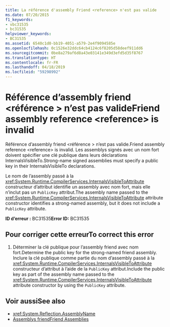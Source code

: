```yaml
---
title: La référence d'assembly Friend <reference> n'est pas valide
ms.date: 07/20/2015
f1_keywords:
- vbc31535
- bc31535
helpviewer_keywords:
- BC31535
ms.assetid: 6540c1d0-bb19-4051-a579-2e4f9094585e
ms.openlocfilehash: 0c1526e32ddc64cb4124c6f8205d58deef911dd6
ms.sourcegitcommit: 0be8a279af6d8a43e03141e349d3efd5d35f8767
ms.translationtype: HT
ms.contentlocale: fr-FR
ms.lasthandoff: 04/18/2019
ms.locfileid: "59298992"
---
```

# <a name="friend-assembly-reference-reference-is-invalid"></a><span data-ttu-id="296ac-102">Référence d’assembly friend \<référence > n’est pas valide</span><span class="sxs-lookup"><span data-stu-id="296ac-102">Friend assembly reference \<reference> is invalid</span></span>
<span data-ttu-id="296ac-103">Référence d’assembly friend \<référence > n’est pas valide.</span><span class="sxs-lookup"><span data-stu-id="296ac-103">Friend assembly reference \<reference> is invalid.</span></span> <span data-ttu-id="296ac-104">Les assemblys signés avec un nom fort doivent spécifier une clé publique dans leurs déclarations InternalsVisibleTo.</span><span class="sxs-lookup"><span data-stu-id="296ac-104">Strong-name signed assemblies must specify a public key in their InternalsVisibleTo declarations.</span></span>  
  
 <span data-ttu-id="296ac-105">Le nom de l’assembly passé à la <xref:System.Runtime.CompilerServices.InternalsVisibleToAttribute> constructeur d’attribut identifie un assembly avec nom fort, mais elle n’inclut pas un `PublicKey` attribut.</span><span class="sxs-lookup"><span data-stu-id="296ac-105">The assembly name passed to the <xref:System.Runtime.CompilerServices.InternalsVisibleToAttribute> attribute constructor identifies a strong-named assembly, but it does not include a `PublicKey` attribute.</span></span>  
  
 <span data-ttu-id="296ac-106">**ID d’erreur :** BC31535</span><span class="sxs-lookup"><span data-stu-id="296ac-106">**Error ID:** BC31535</span></span>  
  
## <a name="to-correct-this-error"></a><span data-ttu-id="296ac-107">Pour corriger cette erreur</span><span class="sxs-lookup"><span data-stu-id="296ac-107">To correct this error</span></span>  
  
1. <span data-ttu-id="296ac-108">Déterminer la clé publique pour l’assembly friend avec nom fort.</span><span class="sxs-lookup"><span data-stu-id="296ac-108">Determine the public key for the strong-named friend assembly.</span></span> <span data-ttu-id="296ac-109">Inclure la clé publique comme partie du nom d’assembly passé à la <xref:System.Runtime.CompilerServices.InternalsVisibleToAttribute> constructeur d’attribut à l’aide de la `PublicKey` attribut.</span><span class="sxs-lookup"><span data-stu-id="296ac-109">Include the public key as part of the assembly name passed to the <xref:System.Runtime.CompilerServices.InternalsVisibleToAttribute> attribute constructor by using the `PublicKey` attribute.</span></span>  
  
## <a name="see-also"></a><span data-ttu-id="296ac-110">Voir aussi</span><span class="sxs-lookup"><span data-stu-id="296ac-110">See also</span></span>

- <xref:System.Reflection.AssemblyName>
- [<span data-ttu-id="296ac-111">Assemblys friend</span><span class="sxs-lookup"><span data-stu-id="296ac-111">Friend Assemblies</span></span>](../../../standard/assembly/friend-assemblies.md)
